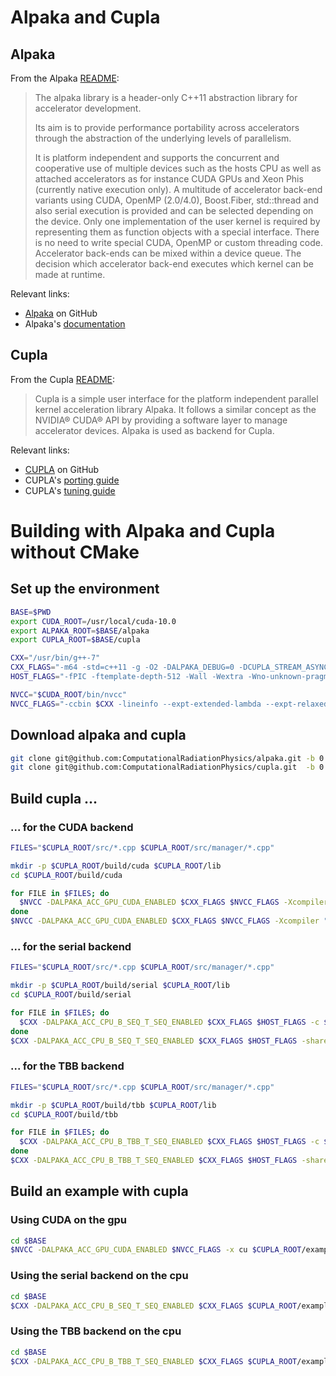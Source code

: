 # Alpaka and Cupla

## Alpaka
From the Alpaka [README](https://github.com/ComputationalRadiationPhysics/alpaka/blob/develop/README.md):

> The alpaka library is a header-only C++11 abstraction library for accelerator development.
> 
> Its aim is to provide performance portability across accelerators through the abstraction
> of the underlying levels of parallelism.
> 
> It is platform independent and supports the concurrent and cooperative use of multiple devices
> such as the hosts CPU as well as attached accelerators as for instance CUDA GPUs and Xeon Phis
> (currently native execution only). A multitude of accelerator back-end variants using CUDA,
> OpenMP (2.0/4.0), Boost.Fiber, std::thread and also serial execution is provided and can be
> selected depending on the device. Only one implementation of the user kernel is required by
> representing them as function objects with a special interface. There is no need to write
> special CUDA, OpenMP or custom threading code. Accelerator back-ends can be mixed within a
> device queue. The decision which accelerator back-end executes which kernel can be made at
> runtime.

Relevant links:
  - [Alpaka](https://github.com/ComputationalRadiationPhysics/alpaka) on GitHub
  - Alpaka's [documentation](https://github.com/ComputationalRadiationPhysics/alpaka/blob/develop/doc/markdown/user/Introduction.md)

## Cupla

From the Cupla [README]():

> Cupla is a simple user interface for the platform independent parallel kernel acceleration library
> Alpaka. It follows a similar concept as the NVIDIA® CUDA® API by providing a software layer to manage
> accelerator devices. Alpaka is used as backend for Cupla.

Relevant links:
  - [CUPLA](https://github.com/ComputationalRadiationPhysics/cupla) on GitHub
  - CUPLA's [porting guide](https://github.com/ComputationalRadiationPhysics/cupla/blob/master/doc/PortingGuide.md)
  - CUPLA's [tuning guide](https://github.com/ComputationalRadiationPhysics/cupla/blob/master/doc/TuningGuide.md)


# Building with Alpaka and Cupla without CMake

## Set up the environment
```bash
BASE=$PWD
export CUDA_ROOT=/usr/local/cuda-10.0
export ALPAKA_ROOT=$BASE/alpaka
export CUPLA_ROOT=$BASE/cupla

CXX="/usr/bin/g++-7"
CXX_FLAGS="-m64 -std=c++11 -g -O2 -DALPAKA_DEBUG=0 -DCUPLA_STREAM_ASYNC_ENABLED=1 -I$CUDA_ROOT/include -I$ALPAKA_ROOT/include -I$CUPLA_ROOT/include"
HOST_FLAGS="-fPIC -ftemplate-depth-512 -Wall -Wextra -Wno-unknown-pragmas -Wno-unused-parameter -Wno-unused-local-typedefs -Wno-attributes -Wno-reorder -Wno-sign-compare"

NVCC="$CUDA_ROOT/bin/nvcc"
NVCC_FLAGS="-ccbin $CXX -lineinfo --expt-extended-lambda --expt-relaxed-constexpr --generate-code arch=compute_50,code=sm_50 --use_fast_math --ftz=false --cudart shared"
```

## Download alpaka and cupla
```bash
git clone git@github.com:ComputationalRadiationPhysics/alpaka.git -b 0.3.5 $ALPAKA_ROOT
git clone git@github.com:ComputationalRadiationPhysics/cupla.git  -b 0.1.1 $CUPLA_ROOT
```

## Build cupla ...

### ... for the CUDA backend
```bash
FILES="$CUPLA_ROOT/src/*.cpp $CUPLA_ROOT/src/manager/*.cpp"

mkdir -p $CUPLA_ROOT/build/cuda $CUPLA_ROOT/lib
cd $CUPLA_ROOT/build/cuda

for FILE in $FILES; do
  $NVCC -DALPAKA_ACC_GPU_CUDA_ENABLED $CXX_FLAGS $NVCC_FLAGS -Xcompiler "$HOST_FLAGS" -x cu -c $FILE -o $(basename $FILE).o
done
$NVCC -DALPAKA_ACC_GPU_CUDA_ENABLED $CXX_FLAGS $NVCC_FLAGS -Xcompiler "$HOST_FLAGS" -shared *.o -o $CUPLA_ROOT/lib/libcupla-cuda.so
```

### ... for the serial backend
```bash
FILES="$CUPLA_ROOT/src/*.cpp $CUPLA_ROOT/src/manager/*.cpp"

mkdir -p $CUPLA_ROOT/build/serial $CUPLA_ROOT/lib
cd $CUPLA_ROOT/build/serial

for FILE in $FILES; do
  $CXX -DALPAKA_ACC_CPU_B_SEQ_T_SEQ_ENABLED $CXX_FLAGS $HOST_FLAGS -c $FILE -o $(basename $FILE).o
done
$CXX -DALPAKA_ACC_CPU_B_SEQ_T_SEQ_ENABLED $CXX_FLAGS $HOST_FLAGS -shared *.o -o $CUPLA_ROOT/lib/libcupla-serial.so
```

### ... for the TBB backend
```bash
FILES="$CUPLA_ROOT/src/*.cpp $CUPLA_ROOT/src/manager/*.cpp"

mkdir -p $CUPLA_ROOT/build/tbb $CUPLA_ROOT/lib
cd $CUPLA_ROOT/build/tbb

for FILE in $FILES; do
  $CXX -DALPAKA_ACC_CPU_B_TBB_T_SEQ_ENABLED $CXX_FLAGS $HOST_FLAGS -c $FILE -o $(basename $FILE).o
done
$CXX -DALPAKA_ACC_CPU_B_TBB_T_SEQ_ENABLED $CXX_FLAGS $HOST_FLAGS -shared *.o -ltbbmalloc -ltbb -lpthread -lrt -o $CUPLA_ROOT/lib/libcupla-tbb.so
```

## Build an example with cupla

### Using CUDA on the gpu
```bash
cd $BASE
$NVCC -DALPAKA_ACC_GPU_CUDA_ENABLED $NVCC_FLAGS -x cu $CUPLA_ROOT/example/CUDASamples/vectorAdd/src/vectorAdd.cpp -o cuda-vectorAdd -L$CUPLA_ROOT/lib -lcupla-cuda
```

### Using the serial backend on the cpu
```bash
cd $BASE
$CXX -DALPAKA_ACC_CPU_B_SEQ_T_SEQ_ENABLED $CXX_FLAGS $CUPLA_ROOT/example/CUDASamples/vectorAdd/src/vectorAdd.cpp -o serial-vectorAdd -L$CUPLA_ROOT/lib -lcupla-serial -lpthread
```

### Using the TBB backend on the cpu
```bash
cd $BASE
$CXX -DALPAKA_ACC_CPU_B_TBB_T_SEQ_ENABLED $CXX_FLAGS $CUPLA_ROOT/example/CUDASamples/vectorAdd/src/vectorAdd.cpp -o tbb-vectorAdd -L$CUPLA_ROOT/lib -lcupla-tbb -lpthread
```
